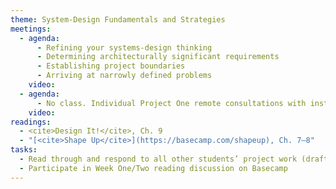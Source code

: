 ```yaml
---
theme: System-Design Fundamentals and Strategies
meetings:
  - agenda:
      - Refining your systems-design thinking
      - Determining architecturally significant requirements
      - Establishing project boundaries
      - Arriving at narrowly defined problems
    video:
  - agenda:
      - No class. Individual Project One remote consultations with instructor.
    video:
readings:
  - <cite>Design It!</cite>, Ch. 9
  - "[<cite>Shape Up</cite>](https://basecamp.com/shapeup), Ch. 7–8"
tasks:
  - Read through and respond to all other students’ project work (draft and final)
  - Participate in Week One/Two reading discussion on Basecamp
---
```

